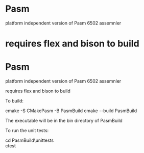 # Pasm
platform independent version of Pasm 6502 assemnler

requires flex and bison to build
=======
# Pasm
platform independent version of Pasm 6502 assemnler

requires flex and bison to build

To build:

cmake -S CMakePasm -B PasmBuild
cmake --build PasmBuild

The executable will be in the bin directory of PasmBuild


To run the unit tests:

cd PasmBuild\unittests\
ctest

